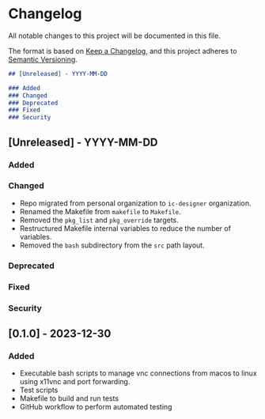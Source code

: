 # Changelog

All notable changes to this project will be documented in this file.

The format is based on [Keep a Changelog](https://keepachangelog.com/en/1.0.0/),
and this project adheres to [Semantic Versioning](https://semver.org/spec/v2.0.0.html).

```markdown
## [Unreleased] - YYYY-MM-DD

### Added
### Changed
### Deprecated
### Fixed
### Security
```

## [Unreleased] - YYYY-MM-DD

### Added
### Changed
- Repo migrated from personal organization to `ic-designer` organization.
- Renamed the Makefile from `makefile` to `Makefile`.
- Removed the `pkg_list` and `pkg_override` targets.
- Restructured Makefile internal variables to reduce the number of variables.
- Removed the `bash` subdirectory from the `src` path layout.
### Deprecated
### Fixed
### Security


## [0.1.0] - 2023-12-30

### Added
- Executable bash scripts to manage vnc connections from macos to linux using x11vnc and port forwarding.
- Test scripts
- Makefile to build and run tests
- GitHub workflow to perform automated testing
